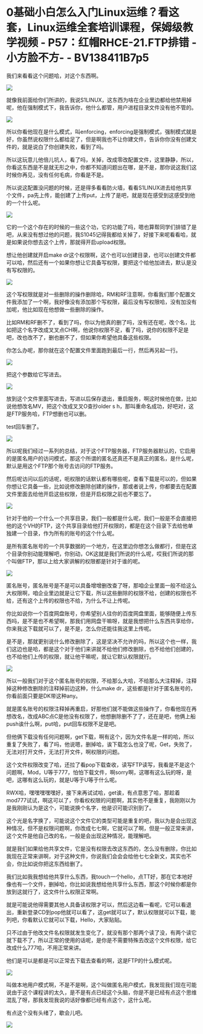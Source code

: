 # 0基础小白怎么入门Linux运维？看这套，Linux运维全套培训课程，保姆级教学视频 - P57：红帽RHCE-21.FTP排错 - 小方脸不方- - BV138411B7p5

我们来看看这个问题哈，对这个东西啊。

![](img/39bd33eeda30c38871c7d3b31da196cf_1.png)

就像我前面给你们所讲的，我说S1LINUX，这东西为啥在企业里边都给他禁用掉呢，他在强制模式下，我告诉你，他什么都管，用户进程目录文件没有他不管的。



![](img/39bd33eeda30c38871c7d3b31da196cf_3.png)

所以你看他现在是什么模式，叫enforcing，enforcing是强制模式，强制模式就是好，你虽然说权限什么都给足了，但是啊我也不让你建文件，告诉你你没有创建文件的，就是说白了你创建失败，看到了吗。

所以这玩意儿他倍儿坑人，看了吗，关掉，改成零改配置文件，这里静静，所以，你看这东西是不是就无形之中，你都不知道问题出在哪，是不是，那你说这我们这时候你再见，没有任何毛病，你看是不是。

所以说这配置没问题的时候，还是得多看看防火墙，看看S1LINUX进去给他共享个文件，pa先上传，能创建了上传put，上传了是吧，就是现在感受到这感受到他的一个什么呢。



![](img/39bd33eeda30c38871c7d3b31da196cf_5.png)

它的一个这个存在的时候的一些这个功，它的功能了吗，嗯也算帮同学们排错了是吧，从来没有想过他的问题，我S1045记得我都给关掉了，好接下来呢看看哈，就是如果说你想去这个上传，那就得开启upload权限。

想让他创建就开启make dr这个权限啊，这个也可以创建目录，也可以创建文件都可以哈，然后还有一个如果你想让它具备写权限，要把这个给他加进去，默认是没有写权限的。



![](img/39bd33eeda30c38871c7d3b31da196cf_7.png)

这个写权限就是对一些删除的操作删除哈，RM和RF注意啊，你看我们那个配置文件我添加了一个啊，我好像没有添加那个写权限，最后没有写权限哈，没有加没有加呢，他比如现在他想做一些删除的操作。

比如RM和RF删不了，看到了吗，你以为他真的删了吗，没有还在呢，改个名，比如把这个名字改成叉叉点CH啊，他说你权限不足，看了吗，说你的权限不足是吧，改也改不了，删也删不了，但如果你希望他具备这些权限。

你怎么办呢，那你就在这个配置文件里面跑到最后一行，然后再另起一行。

![](img/39bd33eeda30c38871c7d3b31da196cf_9.png)

把这个参数给它写进去。

![](img/39bd33eeda30c38871c7d3b31da196cf_11.png)

放到这个文件里面写进去，写进以后保存退出，重启服务，啊这时候他在做，比如说他想改名MV，把这个改成叉叉O查抄older s h，那叫重命名成功，好吧对，这是FTP服务哈，FTP想删也可以删。

test回车删了。

![](img/39bd33eeda30c38871c7d3b31da196cf_13.png)

所以呢我们经过一系列的总结，对于这个FTP服务器，FTP服务器默认的，它启用的是匿名用户的访问模式，那这个所谓的匿名还真还不是真正的匿名，是什么呢，默认是用这个FTP那个账号去访问的FTP服务。

然后呢访问以后的话呢，呃权限的话默认都有哪些呢，查看下载是可以的，但如果你想让它具备一些，比如说修改删除创建的操作，那或者说上传，你都要去在配置文件里面去给他开启这些权限，但是开启权限之前也不要忘了。



![](img/39bd33eeda30c38871c7d3b31da196cf_15.png)

针对于他的一个什么一个共享目录，我们一般都是什么呢，我们一般是不会直接把他的这个VH的FTP，这个共享目录给他打开权限的，都是在这个目录下去给他单独建一个目录，作为所有的账号的这个什么呢。

是所有匿名账号的一个共享数据的一个地方，在这里边你想怎么做都行，但是在这个目录你别动能理解吧，你别动，OK这就是我们所说的什么呢，哎我们所说的那个叫做FTP，那以上给大家讲解的权限都是针对于谁的呢。



![](img/39bd33eeda30c38871c7d3b31da196cf_17.png)

匿名账号，匿名账号是不是可以具备增增删改查了呀，那咱企业里面一般不给这么大权限啊，咱企业里边就是让它下载，所以这些删除的权限不给，创建的权限也不给，还有这个上传的权限也不给，为什么不让上传呢。

你比如说你一个百度网盘账号，你希望别人往你的百度网盘里面，能够随便上传东西吗，是不是也不希望啊，那我们用网盘干嘛呀，就是我想把什么东西共享给你，你来我这下载就可以了，是不是，怎么你还能往我这里上传呢。

是不是，那就更别说什么修改删除了，这是坚决不允许的吗，所以这个也一样，我们这边也是哈，都是这个对于他们来讲就不给他们修改删除，也不给他们创建的，也不给他们上传的权限，就让他干嘛呢，就让它默认权限就行。



![](img/39bd33eeda30c38871c7d3b31da196cf_19.png)

所以一般我们对于这个匿名账号的权限，不给那么大哈，不给那么大注释掉，注释掉这种修改删除的注释掉前边这种，什么make dr，这些都是针对于匿名账号的，你看前面只要是DK带这种any。

就是匿名账号的权限注释掉再重启，好那他们就不能做这些操作了，你看他现在再想改名，改成ABC点C是他没有权限了，他想删除删不了了，还在是吧，他俩上船push诶什么啊，put哈，put回车权限不足是吧。

但他俩下载没有任何问题啊，get下载，啊有这个，因为文件名是一样的哈，所以重复了失败了，看了吗，他说嗯，删掉哈，诶下载怎么也没了呢，Get，失败了，无法对打开文件，无法打开文件，啊权限的问题。

这个文件权限改变了哈，还拉了看pop下载查收，读写FTP读写，我看是不是这个问题啊，Mod，U等于777，怕怕下载文件，啊sorry啊，这哪有这么玩的呀，是吧，这哪有这么玩的，就是U等于U等于什么呢。

RWX哈，嘿嘿嘿嘿嘿好，接下来再试试哈，get诶，有点意思了哈，那趁着mod777试试，啊这可以了，你看权权限的问题啊，其实他不是重复，我刚刚以为是我刚刚认为是这个，可能说换个名字，他是识可能识别到了。

这个光是名字换了，可能说这个文件它的类型可能是重复的吧，我以为是会出现这种情况，但不是权限问题啊，你改成七七啊，它就可以了啊，但是一般正常来讲，这个文件是他自己改的名，一般是会出现这种情况，能理解吧。

就是我们如果给他共享文件，它是没有权限去改这东西的，怎么没有删除，你比如我现在正常来讲啊，对于这种文件，你说我们会会会给他七七全新文，其实也不会，你比如说你把这东西给删了。

我们比如我我想给他共享什么东西，我touch一个hello，点TT好，那在它本地好像也有一个文件，删掉哈，你比如说我想给他共享什么东西，那这个时候你都是你放到这就行了，这文件什么权限正常啊。

就是可能说他得需要其他人具备读权限才可以，然后这边看一看呢，它可以看退出，重新登录CD到pop他就可以看了，这get就可以了，默认权限就可以下载，能列吧，你看默认它就可以下载，Hello，大家贴贴。

只不过由于他改文件名权限就发生变化了，就没有那个那两个读了没，有两个读它就下载不了，所以正常的使用的话呢，是你是不需要特殊去改这个文件权限，给它改成什么777哈，不用正常来讲。

他们是可以是都是可以正常去下载去查看的啊，这是FTP的什么模式呢。

![](img/39bd33eeda30c38871c7d3b31da196cf_21.png)

叫做本地用户模式啊，不是不是啊，这个叫做匿名用户模式，我发现我们现在可能说由于这个课程讲的太久，是不是有点已经这个头脑，你是不是已经有点这个思维混乱了呀，那我发现我说的话好像都已经有点这个，这什么呢。

有点这个没有头绪了，歇会儿吧。

![](img/39bd33eeda30c38871c7d3b31da196cf_23.png)